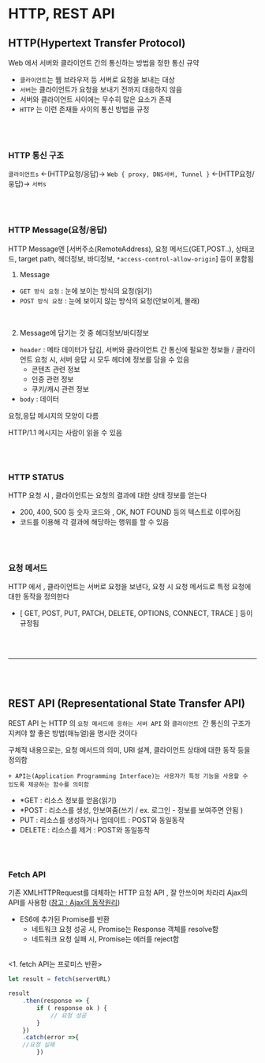 # HTTP, REST API

## HTTP(Hypertext Transfer Protocol)
Web 에서 서버와 클라이언트 간의 통신하는 방법을 정한 통신 규약

- `클라이언트`는 웹 브라우저 등 서버로 요청을 보내는 대상
- `서버`는 클라이언트가 요청을 보내기 전까지 대응하지 않음
- 서버와 클라이언트 사이에는 무수히 많은 요소가 존재
- `HTTP` 는 이런 존재들 사이의 통신 방법을 규정

<br><br>

### HTTP 통신 구조
`클라이언트s` <-(HTTP요청/응답)-> `Web { proxy, DNS서버, Tunnel }` <-(HTTP요청/웅답)-> `서버s` 

<br><br>

### HTTP Message(요청/응답)
HTTP Message엔 [서버주소(RemoteAddress), 요청 메서드(GET,POST..), 상태코드, target path, 헤더정보, 바디정보, `*access-control-allow-origin`] 등이 포함됨

1. Message  
- `GET 방식 요청` : 눈에 보이는 방식의 요청(읽기)
- `POST 방식 요청` : 눈에 보이지 않는 방식의 요청(안보이게, 몰래) 

<br>

2. Message에 담기는 것 중 헤더정보/바디정보
- `header` : 메타 데이터가 담김, 서버와 클라이언트 간 통신에 필요한 정보들 / 클라이언트 요청 시, 서버 응답 시 모두 헤더에 정보를 담을 수 있음
  - 콘텐츠 관련 정보
  - 인증 관련 정보
  - 쿠키/캐시 관련 정보
- `body` : 데이터 


요청,응답 메시지의 모양이 다름

HTTP/1.1 메시지는 사람이 읽을 수 있음

<br><br>

### HTTP STATUS
HTTP 요청 시 , 클라이언트는 요청의 결과에 대한 상태 정보를 얻는다
- 200, 400, 500 등 숫자 코드와 , OK, NOT FOUND 등의 텍스트로 이루어짐
- 코드를 이용해 각 결과에 해당하는 행위를 할 수 있음

<br><br>

### 요청 메서드
HTTP 에서 , 클라이언트는 서버로 요청을 보낸다, 요청 시 요청 메서드로 특정 요청에 대한 동작을 정의한다


- [ GET, POST, PUT, PATCH, DELETE, OPTIONS, CONNECT, TRACE ] 등이 규정됨


<br><br>

---

<br><br>

## REST API (Representational State Transfer API)
REST API 는 HTTP 의 `요청 메서드에 응하는 서버 API` 와 `클라이언트 `간 통신의 구조가 지켜야 할 좋은 방법(매뉴얼)을 명시한 것이다

구체적 내용으로는, 요청 메서드의 의미, URI 설계, 클라이언트 상태에 대한 동작 등을 정의함

```
+ API는(Application Programming Interface)는 사용자가 특정 기능을 사용할 수 있도록 제공하는 함수를 의미함
```

- *GET : 리소스 정보를 얻음(읽기)
- *POST : 리소스를 생성, 안보여줌(쓰기 / ex. 로그인 - 정보를 보여주면 안됨 )
- PUT : 리소스를 생성하거나 업데이트 : POST와 동일동작
- DELETE : 리소스를 제거 : POST와 동일동작

<br><br>
### Fetch API
기존 XMLHTTPRequest를 대체하는 HTTP 요청 API
, 잘 안쓰이며 차라리 Ajax의 API를 사용함 ([참고 : Ajax의 동작원리](http://www.tcpschool.com/ajax/ajax_intro_works))

- ES6에 추가된 Promise를 반환
  - 네트워크 요청 성공 시, Promise는 Response 객체를 resolve함
  - 네트워크 요청 실패 시, Promise는 에러를 reject함

<br>
<1. fetch API는 프로미스 반환>

```js
let result = fetch(serverURL)

result
    .then(response => {
        if ( response ok ) {
            // 요청 성공
        }
    })
    .catch(error =>{
    //요청 실패
        })
```

<br><br>




